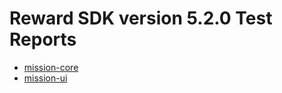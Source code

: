 # Reward SDK version 5.2.0 Test Reports

* [mission-core](mission-core/html/index.html)
* [mission-ui](mission-ui/html/index.html)